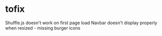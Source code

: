 # tofix
Shuffle.js doesn't work on first page load
Navbar doesn't display properly when resized - missing burger icons

